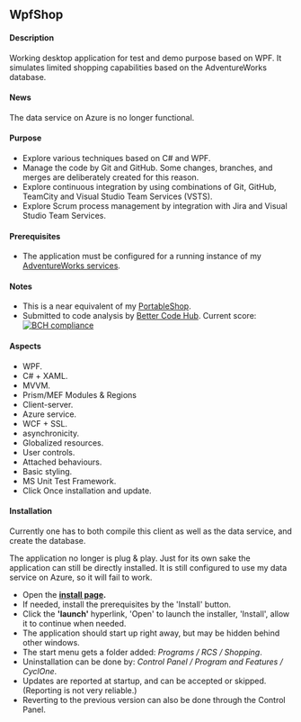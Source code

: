 ## WpfShop

#### Description
Working desktop application for test and demo purpose based on WPF. It simulates limited shopping capabilities based on the AdventureWorks database.

#### News
The data service on Azure is no longer functional.

#### Purpose
* Explore various techniques based on C# and WPF.
* Manage the code by Git and GitHub. Some changes, branches, and merges are deliberately created for this reason.
* Explore continuous integration by using combinations of Git, GitHub, TeamCity and Visual Studio Team Services (VSTS).
* Explore Scrum process management by integration with Jira and Visual Studio Team Services.

#### Prerequisites
* The application must be configured for a running instance of my [AdventureWorks services](https://github.com/a-einstein/AdventureWorks/blob/master/README.md).

#### Notes
* This is a near equivalent of my [PortableShop](https://github.com/a-einstein/PortableShop).
* Submitted to code analysis by [Better Code Hub](https://bettercodehub.com). Current score: [![BCH compliance](https://bettercodehub.com/edge/badge/a-einstein/WpfShop)](https://bettercodehub.com)  

#### Aspects
* WPF.
* C# + XAML.
* MVVM.
* Prism/MEF Modules & Regions
* Client-server.
* Azure service.
* WCF + SSL.
* asynchronicity.
* Globalized resources.
* User controls.
* Attached behaviours.
* Basic styling.
* MS Unit Test Framework.
* Click Once installation and update.

#### Installation
Currently one has to both compile this client as well as the data service, and create the database.

The application no longer is plug & play. Just for its own sake the application can still be directly installed. It is still configured to use my data service on Azure, so it will fail to work.
* Open the **[install page](https://rcsadventureworac85.blob.core.windows.net/wpfshop-releases/latest/install.htm).**
* If needed, install the prerequisites by the 'Install' button.
* Click the **'launch'** hyperlink, 'Open' to launch the installer, 'Install', allow it to continue when needed. 
* The application should start up right away, but may be hidden behind other windows.
* The start menu gets a folder added: *Programs / RCS / Shopping*.
* Uninstallation can be done by: *Control Panel / Program and Features / CyclOne*.
* Updates are reported at startup, and can be accepted or skipped. (Reporting is not very reliable.)
* Reverting to the previous version can also be done through the Control Panel.
